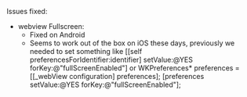 Issues fixed:
- webview Fullscreen:
  - Fixed on Android
  - Seems to work out of the box on iOS these days, previously we needed to set something like
    [[self preferencesForIdentifier:identifier] setValue:@YES forKey:@"fullScreenEnabled"]
    or
    WKPreferences* preferences = [[_webView configuration] preferences];
    [preferences setValue:@YES forKey:@"fullScreenEnabled"];
    

